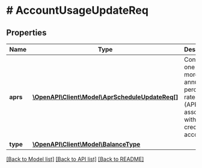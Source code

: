 # # AccountUsageUpdateReq

## Properties

Name | Type | Description | Notes
------------ | ------------- | ------------- | -------------
**aprs** | [**\OpenAPI\Client\Model\AprScheduleUpdateReq[]**](AprScheduleUpdateReq.md) | Contains one or more annual percentage rates (APRs) associated with the credit account. | [optional]
**type** | [**\OpenAPI\Client\Model\BalanceType**](BalanceType.md) |  |

[[Back to Model list]](../../README.md#models) [[Back to API list]](../../README.md#endpoints) [[Back to README]](../../README.md)
